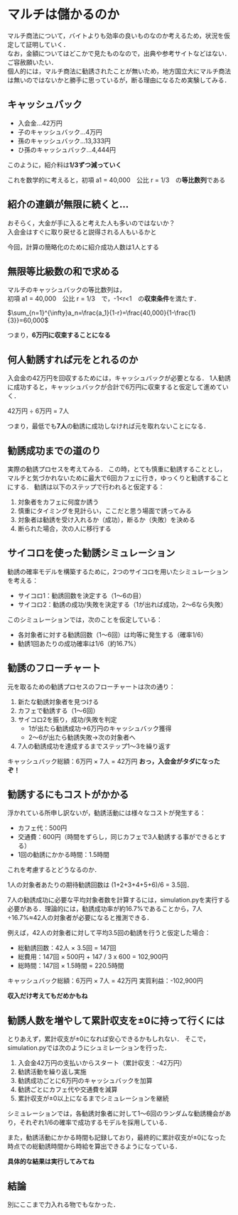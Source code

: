 # マルチは儲かるのか
マルチ商法について，バイトよりも効率の良いものなのか考えるため，状況を仮定して証明していく．  
なお，金額についてはどこかで見たものなので，出典や参考サイトなどはない．ご容赦願いたい．  
個人的には，マルチ商法に勧誘されたことが無いため，地方国立大にマルチ商法は無いのではないかと勝手に思っているが，断る理由になるため実験してみる．　　

## キャッシュバック
* 入会金...42万円
* 子のキャッシュバック...4万円
* 孫のキャッシュバック...13,333円
* ひ孫のキャッシュバック...4,444円

このように，紹介料は**1/3ずつ減っていく**

これを数学的に考えると，初項 a1 = 40,000　公比 r = 1/3　の**等比数列**である  

## 紹介の連鎖が無限に続くと...
おそらく，大金が手に入ると考えた人も多いのではないか？  
入会金はすぐに取り戻せると説得される人もいるかと

今回，計算の簡略化のために紹介成功人数は1人とする  

## 無限等比級数の和で求める
マルチのキャッシュバックの等比数列は，  
初項 a1 = 40,000　公比 r = 1/3　で，-1<r<1　の**収束条件**を満たす．  

$\sum_{n=1}^{\infty}a_n=\frac{a_1}{1-r}=\frac{40,000}{1-\frac{1}{3}}=60,000$

つまり，**6万円に収束することになる**

## 何人勧誘すれば元をとれるのか

入会金の42万円を回収するためには，キャッシュバックが必要となる．
1人勧誘に成功すると，キャッシュバックが合計で6万円に収束すると仮定して進めていく．

42万円 ÷ 6万円 = 7人

つまり，最低でも**7人**の勧誘に成功しなければ元を取れないことになる．

## 勧誘成功までの道のり
実際の勧誘プロセスを考えてみる．
この時，とても慎重に勧誘することとし，マルチと気づかれないために最大で6回カフェに行き，ゆっくりと勧誘することにする．
勧誘は以下のステップで行われると仮定する：

1. 対象者をカフェに何度か誘う
2. 慎重にタイミングを見計らい，ここだと思う場面で誘ってみる
3. 対象者は勧誘を受け入れるか（成功），断るか（失敗）を決める
4. 断られた場合，次の人に移行する

## サイコロを使った勧誘シミュレーション
勧誘の確率モデルを構築するために，2つのサイコロを用いたシミュレーションを考える：

- サイコロ1：勧誘回数を決定する（1～6の目）
- サイコロ2：勧誘の成功/失敗を決定する（1が出れば成功，2～6なら失敗）

このシミュレーションでは，次のことを仮定している：
- 各対象者に対する勧誘回数（1～6回）は均等に発生する（確率1/6）
- 勧誘1回あたりの成功確率は1/6（約16.7%）

## 勧誘のフローチャート
元を取るための勧誘プロセスのフローチャートは次の通り：

1. 新たな勧誘対象者を見つける
2. カフェで勧誘する（1～6回）
3. サイコロ2を振り，成功/失敗を判定
   - 1が出たら勧誘成功→6万円のキャッシュバック獲得
   - 2～6が出たら勧誘失敗→次の対象者へ
4. 7人の勧誘成功を達成するまでステップ1～3を繰り返す

キャッシュバック総額：6万円 × 7人 = 42万円
**おっ，入会金がタダになったぞ！**

## 勧誘するにもコストがかかる

浮かれている所申し訳ないが，勧誘活動には様々なコストが発生する：

- カフェ代：500円
- 交通費：600円（時間をずらし，同じカフェで3人勧誘する事ができるとする）
- 1回の勧誘にかかる時間：1.5時間

これを考慮するとどうなるのか．

1人の対象者あたりの期待勧誘回数は (1+2+3+4+5+6)/6 = 3.5回．

7人の勧誘成功に必要な平均対象者数を計算するには，simulation.pyを実行する必要がある．理論的には，勧誘成功率が約16.7%であることから，7人÷16.7%≈42人の対象者が必要になると推測できる．

例えば，42人の対象者に対して平均3.5回の勧誘を行うと仮定した場合：
- 総勧誘回数：42人 × 3.5回 = 147回
- 総費用：147回 × 500円 + 147 / 3 x 600 = 102,900円
- 総時間：147回 × 1.5時間 = 220.5時間

キャッシュバック総額：6万円 × 7人 = 42万円
実質利益：-102,900円

**収入だけ考えてもだめかもね**

## 勧誘人数を増やして累計収支を±0に持って行くには

とりあえず，累計収支が±0になれば安心できるかもしれない．
そこで，simulation.pyでは次のようにシュミレーションを行った．

1. 入会金42万円の支払いからスタート（累計収支：-42万円）
2. 勧誘活動を繰り返し実施
3. 勧誘成功ごとに6万円のキャッシュバックを加算
4. 勧誘ごとにカフェ代や交通費を減算
5. 累計収支が±0以上になるまでシミュレーションを継続

シミュレーションでは，各勧誘対象者に対して1〜6回のランダムな勧誘機会があり，それぞれ1/6の確率で成功するモデルを採用している．

また，勧誘活動にかかる時間も記録しており，最終的に累計収支が±0になった時点での総勧誘時間から時給を算出できるようになっている．

**具体的な結果は実行してみてね**

## 結論
別にここまで力入れる物でもなかった．